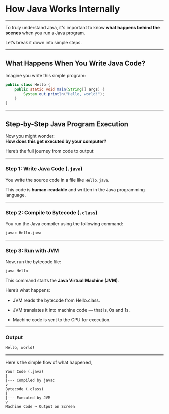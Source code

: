 # How Java Works Internally

---

To truly understand Java, it's important to know **what happens behind the scenes** when you run a Java program.

Let’s break it down into simple steps.

---

## What Happens When You Write Java Code?

Imagine you write this simple program:

```java
public class Hello {
    public static void main(String[] args) {
        System.out.println("Hello, world!");
    }
}
```
---

## Step-by-Step Java Program Execution

Now you might wonder:  
**How does this get executed by your computer?**

Here’s the full journey from code to output:

---

### Step 1: Write Java Code (`.java`)
You write the source code in a file like `Hello.java`.

This code is **human-readable** and written in the Java programming language.

---

### Step 2: Compile to Bytecode (`.class`)

You run the Java compiler using the following command:

```bash
javac Hello.java
```
---
### Step 3: Run with JVM

Now, run the bytecode file:

```bash
java Hello
```

This command starts the **Java Virtual Machine (JVM)**.

Here’s what happens:

- JVM reads the bytecode from Hello.class.

- JVM translates it into machine code — that is, 0s and 1s.

- Machine code is sent to the CPU for execution.

---

### Output

```bash
Hello, world!
```

---

Here's the simple flow of what happened,
```
Your Code (.java)
|
|--- Compiled by javac
v
Bytecode (.class)
|
|--- Executed by JVM
v
Machine Code → Output on Screen
```
